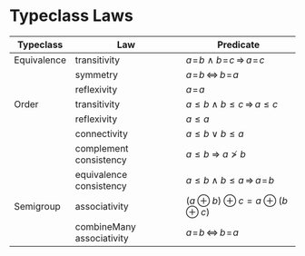 # Typeclass Laws

| Typeclass              | Law                       | Predicate                                                       |
| ---------------------- | ------------------------- | --------------------------------------------------------------- |
| $\mathsf{Equivalence}$ | transitivity              | $a\!=\!b \: \land \: b\!=\!c \, \Rightarrow \, a\!=\!c$         |
|                        | symmetry                  | $a\!=\!b \, \Leftrightarrow \, b\!=\!a$                         |
|                        | reflexivity               | $a\!=\!a$                                                       |
| $\mathsf{Order}$       | transitivity              | $a \leq b \: \land \: b \leq c \, \Rightarrow \, a \leq c$      |
|                        | reflexivity               | $a \leq a$                                                      |
|                        | connectivity              | $a \leq b \: \lor \: b \leq a$                                  |
|                        | complement consistency    | $a \leq b \: \Rightarrow \: a \ngtr b$                          |
|                        | equivalence consistency   | $a \leq b \: \land \: b \leq a \, \Rightarrow \, a\! = \!b$     |
| $\mathsf{Semigroup}$   | associativity             | $(a \;\oplus\; b) \;\oplus\; c = a \;\oplus\; (b \;\oplus\; c)$ |
|                        | combineMany associativity | $a\!=\!b \, \Leftrightarrow \, b\!=\!a$                         |
